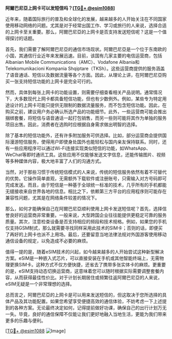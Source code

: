 **阿爾巴尼亞上网卡可以发短信吗？[[TG💪+ @esim1088](https://t.me/s/esim1088)]**

近年来，随着国际旅行的普及和全球化的发展，越来越多的人开始关注在不同国家使用移动网络的问题。尤其是对于经常出国工作、学习或旅行的人来说，选择合适的上网卡至关重要。那么，阿爾巴尼亞的上网卡是否支持发送短信呢？这是一个值得探讨的话题。

首先，我们需要了解阿爾巴尼亞的通信市场现状。阿爾巴尼亞是一个位于东南欧的小国，其通信行业近年来发展迅速。目前，该国有几家主要的电信运营商，包括Albanian Mobile Communications（AMC）、Vodafone Albania和Telekomunikacioni Kompania Shqiptare（TKSh）。这些运营商提供的服务涵盖了语音通话、短信以及数据流量等各个方面。因此，从理论上讲，在阿爾巴尼亞购买一张支持短信功能的上网卡是完全可行的。

然而，具体到每张上网卡的功能设置，则需要仔细查看相关产品说明。通常情况下，大多数现代上网卡都具备短信功能，但也有少数例外。例如，某些专为特定用途设计的上网卡可能只提供无限制的数据流量服务，而不包含短信功能。因此，在购买之前，建议用户务必确认所选产品的功能细节。此外，一些运营商可能会推出捆绑套餐，将短信与语音通话一起打包销售，而另一些则可能将其作为单独的服务项目出售。因此，消费者在选购时应根据自身需求做出明智的选择。

除了基本的短信功能外，还有许多附加服务可供选择。比如，部分运营商会提供国际漫游短信服务，使得用户即使身处国外也能轻松与国内亲友保持联系。同时，还有一些应用程序可以通过Wi-Fi连接实现类似短信的功能，如WhatsApp、WeChat等即时通讯工具。这些应用不仅能够发送文字信息，还能传输图片、视频等多种媒体内容，极大地丰富了人们的沟通方式。

当然，对于那些习惯于传统短信模式的人来说，传统的短信服务依然有着不可替代的优势。它操作简单直观，无需额外下载软件或注册账号，只需输入对方号码即可完成发送。而且，由于短信是一种基于全球统一标准的技术，几乎所有的手机都能无缝接收来自世界各地的信息。相比之下，依赖第三方平台的应用程序则可能存在兼容性问题，尤其是在网络条件较差的情况下。

那么，如何才能确保自己在阿爾巴尼亞顺利使用上网卡发送短信呢？首先，选择信誉良好的运营商非常重要。一般来说，大型跨国企业往往能提供更稳定可靠的服务质量。其次，注意检查设备是否支持相应的频段和技术规格。例如，如果您的手机仅支持GSM制式，那么就需要寻找同样采用此技术的SIM卡；否则的话，即便买了再好的上网卡也派不上用场。最后，还要留意当地法律法规对外国游客使用移动通信设备的规定，以免造成不必要的麻烦。

值得一提的是，随着eSIM技术的兴起，如今越来越多的人开始尝试这种新型解决方案。eSIM是一种嵌入式芯片，可以直接安装在手机或其他智能终端上，无需物理更换SIM卡。这种方式不仅方便快捷，还省去了携带多张实体卡的麻烦。更重要的是，eSIM支持动态切换运营商，这意味着您可以随时根据实际需要调整套餐内容，从而获得最佳性价比。对于计划长期居住或频繁往返阿爾巴尼亞的人来说，eSIM无疑是一个非常理想的选择。

总而言之，阿爾巴尼亞的上网卡是可以用来发送短信的，但这取决于您所选择的具体产品及其功能配置。如果您希望享受便捷高效的通信体验，不妨考虑一下上述提到的各种方案。无论最终决定如何，记得提前做好功课，确保自己的出行计划万无一失。毕竟，良好的通信保障不仅能让我们更好地融入当地生活，更能为我们带来更多的乐趣与便利。

[[TG💪+ @esim1088](https://t.me/s/esim1088) ![Image](https://i.postimg.cc/4NQfJmqS/Snipaste-2025-05-13-00-14-12.png)]